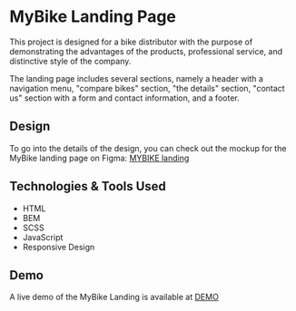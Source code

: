 # MyBike Landing Page

This project is designed for a bike distributor with the purpose of demonstrating the advantages of the products, professional service, and distinctive style of the company.

The landing page includes several sections, namely a header with a navigation menu, "compare bikes" section, "the details" section, "contact us" section with a form and contact information, and a footer.

## Design

To go into the details of the design, you can check out the mockup for the MyBike landing page on Figma:
[MYBIKE landing](https://www.figma.com/file/NZQAIydtHo5QkINyGLHNcq/BIKE-New-Version?node-id=0%3A1)

## Technologies & Tools Used
- HTML
- BEM
- SCSS
- JavaScript
- Responsive Design

## Demo
A live demo of the MyBike Landing is available at [DEMO](https://olha-rypich.github.io/mybike-landing/)
